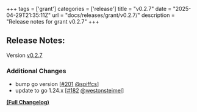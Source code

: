 +++
tags = ['grant']
categories = ['release']
title = "v0.2.7"
date = "2025-04-29T21:35:11Z"
url = "docs/releases/grant/v0.2.7/"
description = "Release notes for grant v0.2.7"
+++

## Release Notes:
Version [v0.2.7](https://github.com/anchore/grant/releases/tag/v0.2.7)

### Additional Changes

- bump go version [[#201](https://github.com/anchore/grant/pull/201) [@spiffcs](https://github.com/spiffcs)]
- update to go 1.24.x [[#182](https://github.com/anchore/grant/pull/182) [@westonsteimel](https://github.com/westonsteimel)]

**[(Full Changelog)](https://github.com/anchore/grant/compare/v0.2.6...v0.2.7)**

